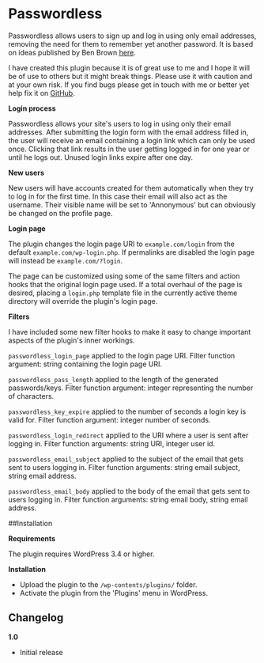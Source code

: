 Passwordless
============

Passwordless allows users to sign up and log in using only email addresses, removing the need for them to remember yet another password. It is based on ideas published by Ben Brown [here](http://notes.xoxco.com/post/27999787765/is-it-time-for-password-less-login).

I have created this plugin because it is of great use to me and I hope it will be of use to others but it might break things. Please use it with caution and at your own risk. If you find bugs please get in touch with me or better yet help fix it on [GitHub](https://github.com/iclanzan/Passwordless "Passwordless on GitHub").

**Login process**

Passwordless allows your site's users to log in using only their email addresses. After submitting the login form with the email address filled in, the user will receive an email containing a login link which can only be used once. Clicking that link results in the user getting logged in for one year or until he logs out. Unused login links expire after one day.

**New users**

New users will have accounts created for them automatically when they try to log in for the first time. In this case their email will also act as the username. Their visible name will be set to 'Annonymous' but can obviously be changed on the profile page.

**Login page**

The plugin changes the login page URI to `example.com/login` from the default `example.com/wp-login.php`. If permalinks are disabled the login page will instead be `example.com/?login`.

The page can be customized using some of the same filters and action hooks that the original login page used. If a total overhaul of the page is desired, placing a `login.php` template file in the currently active theme directory will override the plugin's login page.

**Filters**

I have included some new filter hooks to make it easy to change important aspects of the plugin's inner workings.

`passwordless_login_page` applied to the login page URI. Filter function argument: string containing the login page URI.

`passwordless_pass_length` applied to the length of the generated passwords/keys. Filter function argument: integer representing the number of characters.

`passwordless_key_expire` applied to the number of seconds a login key is valid for. Filter function argument: integer number of seconds.

`passwordless_login_redirect` applied to the URI where a user is sent after logging in. Filter function arguments: string URI, integer user id.

`passwordless_email_subject` applied to the subject of the email that gets sent to users logging in. Filter function arguments: string email subject, string email address.

`passwordless_email_body` applied to the body of the email that gets sent to users logging in. Filter function arguments: string email body, string email address.

##Installation

**Requirements**

The plugin requires WordPress 3.4 or higher.

**Installation**

- Upload the plugin to the `/wp-contents/plugins/` folder.
- Activate the plugin from the 'Plugins' menu in WordPress.

## Changelog

**1.0**
- Initial release